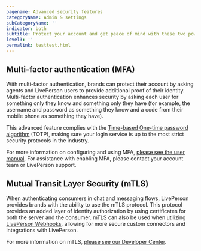 ```yaml
---
pagename: Advanced security features
categoryName: Admin & settings
subCategoryName: ''
indicator: both
subtitle: Protect your account and get peace of mind with these two powerful security features
level3: ''
permalink: testtest.html
---
```


## Multi-factor authentication (MFA)

With multi-factor authentication, brands can protect their account by asking agents and LivePerson users to provide additional proof of their identity. Multi-factor authentication enhances security by asking each user for something only they know and something only they have (for example, the username and password as something they know and a code from their mobile phone as something they have).

This advanced feature complies with the [Time-based One-time password algorithm](https://tools.ietf.org/html/rfc6238) (TOTP), making sure your login service is up to the most strict security protocols in the industry.

For more information on configuring and using MFA, [please see the user manual](/security-regulations-login-multi-factor-authentication-user-manual.html). For assistance with enabling MFA, please contact your account team or LivePerson support.

## Mutual Transit Layer Security (mTLS)

When authenticating consumers in chat and messaging flows, LivePerson provides brands with the ability to use the mTLS protocol. This protocol provides an added layer of identity authorization by using certificates for both the server and the consumer. mTLS can also be used when utilizing [LivePerson Webhooks](https://developers.liveperson.com/connector-api-webhooks-overview.html), allowing for more secure custom connectors and integrations with LivePerson.

For more information on mTLS, [please see our Developer Center](https://developers.liveperson.com/mtls-overview.html).
